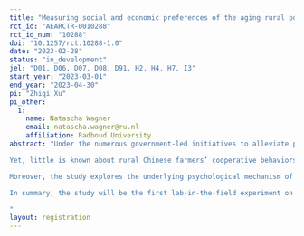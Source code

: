 ```yaml
---
title: "Measuring social and economic preferences of the aging rural population in China"
rct_id: "AEARCTR-0010288"
rct_id_num: "10288"
doi: "10.1257/rct.10288-1.0"
date: "2023-02-28"
status: "in_development"
jel: "D01, D06, D07, D08, D91, H2, H4, H7, I3"
start_year: "2023-03-01"
end_year: "2023-04-30"
pi: "Zhiqi Xu"
pi_other:
  1:
    name: Natascha Wagner
    email: natascha.wagner@ru.nl
    affiliation: Radboud University
abstract: "Under the numerous government-led initiatives to alleviate poverty, the Chinese rural communities and populations are viewed as passive receivers of government support. The rural communities lack the agency in addressing their public welfare demands such as social protection for an aging rural society. However, we currently observe a transition of the national strategy where the rural populations are encouraged to address the inadequate elderly care provision in a collaborative way.
Yet, little is known about rural Chinese farmers’ cooperative behaviors and tendencies toward intricate public goods, i.e., elderly care services. This problem represents a typical dilemma prevalent in Chinese rural societies where the traditional private approaches are no longer applicable to modern challenges created by urbanization and emigration. The increasing aging population and loss of the working-age population demand joint efforts within the rural community and between the government to create a public provision of elderly care services. This study will be the first to investigate the Chinese rural population’s cooperation in addressing elderly care problems with a lab-in-the-field experiment. In addition, the study will examine the impact of rewards and removal thereof on farmers’ cooperative behavior. The findings will provide valuable insights into the extent to which supportive policies can demotivate or motivate individual cooperation through different policy strategies.
Moreover, the study explores the underlying psychological mechanism of villagers' cooperation. We will examine the interactive relations between collective culture, opinions, and cooperation.  
In summary, the study will be the first lab-in-the-field experiment on real-life cooperation dilemmas of the aging Chinese rural population, laying the foundation for future research on Chinese farmers’ cooperation and the creation of social protection policies to address the challenges of an aging society. Through the intervention, we will examine the impact of different policy strategies on cooperation. Ultimately, the experiment will advance our understanding of collaboration dynamics and improve farmers’ agency in bottom-up development through additional tools for practitioners that are motivated by social psychology.
"
layout: registration
---
```


